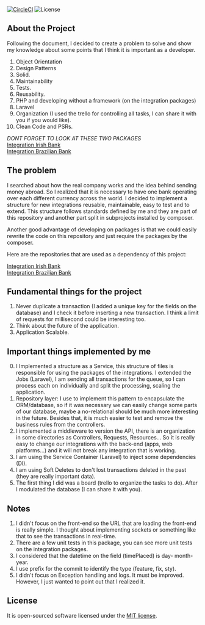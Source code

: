 [![CircleCI](https://circleci.com/gh/gabrielanhaia/currency-api/tree/master.svg?style=svg)](https://circleci.com/gh/gabrielanhaia/currency-api/tree/master)
    <img src="https://poser.pugx.org/laravel/framework/license.svg" alt="License">

## About the Project

Following the document, I decided to create a problem to solve and show my knowledge about some points that I think it is important as a developer.

1. Object Orientation
2. Design Patterns
3. Solid.
4. Maintainability
5. Tests.
6. Reusability.
7. PHP and developing without a framework (on the integration packages)
8. Laravel
9. Organization (I used the trello for controlling all tasks, I can share it with you if you would like).
10. Clean Code and PSRs.


*DONT FORGET TO LOOK AT THESE TWO PACKAGES*<br>
[Integration Irish Bank](https://github.com/gabrielanhaia/currency-integration-irish-bank/blob/master/README.md)
<br>
[Integration Brazilian Bank](https://github.com/gabrielanhaia/currency-integration-brazilian-bank/blob/master/README.md)

## The problem

I searched about how the real company works and the idea behind sending money abroad. So I realized that it is necessary to have one bank operating over each different currency across the world. I decided to implement a structure for new integrations reusable, maintainable, easy to test and to extend. This structure follows standards defined by me and they are part of this repository and another part split in subprojects installed by composer.

Another good advantage of developing on packages is that we could easily rewrite the code on this repository and just require the packages by the composer.

Here are the repositories that are used as a dependency of this project:

[Integration Irish Bank](https://github.com/gabrielanhaia/currency-integration-irish-bank/blob/master/README.md)
<br>
[Integration Brazilian Bank](https://github.com/gabrielanhaia/currency-integration-brazilian-bank/blob/master/README.md)

## Fundamental things for the project 

1. Never duplicate a transaction (I added a unique key for the fields on the database) and I check it before inserting a new transaction. I think a limit of requests for millisecond could be interesting too.
2. Think about the future of the application.
3. Application Scalable.

## Important things implemented by me

0. I Implemented a structure as a Service, this structure of files is responsible for using the packages of the integrations. I extended the Jobs (Laravel), I am sending all transactions for the queue, so I can process each on individually and split the processing, scaling the application.
1. Repository layer: I use to implement this pattern to encapsulate the ORM/database, so if it was necessary we can easily change some parts of our database, maybe a no-relational should be much more interesting in the future. Besides that, it is much easier to test and remove the business rules from the controllers.
2. I implemented a middleware to version the API, there is an organization in some directories as Controllers, Requests, Resources... So it is really easy to change our integrations with the back-end (apps, web platforms...) and it will not break any integration that is working.
3. I am using the Service Container (Laravel) to inject some dependencies (DI).
4. I am using Soft Deletes to don't lost transactions deleted in the past (they are really important data).
5. The first thing I did was a board (trello to organize the tasks to do). After I modulated the database (I can share it with you).


## Notes

1. I didn't focus on the front-end so the URL that are loading the front-end is really simple. I thought about implementing sockets or something like that to see the transactions in real-time.
2. There are a few unit tests in this package, you can see more unit tests on the integration packages.
3. I considered that the datetime on the field (timePlaced) is day- month-year.
4. I use prefix for the commit to identify the type (feature, fix, sty).
5. I didn't focus on Exception handling and logs. It must be improved. However, I just wanted to point out that I realized it.


## License

It is open-sourced software licensed under the [MIT license](https://opensource.org/licenses/MIT).

